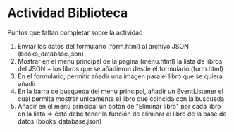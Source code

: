 # Actividad Biblioteca

Puntos que faltan completar sobre la actividad
1) Enviar los datos del formulario (form.html) al archivo JSON (books_database.json)
2) Mostrar en el menu principal de la pagina (menu.html) la lista de libros del JSON + los libros que se añadieron desde el formulario (form.html)
3) En el formulario, permitir añadir una imagen para el libro que se quiera añadir 
4) En la barra de busqueda del menu principal, añadir un EventListener el cual permita mostrar unicamente el libro que coincida con la busqueda
5) Añadir en el menú principal un botón de "Eliminar libro" por cada libro en la lista => éste debe tener la función de eliminar el libro de la base de datos (books_database.json)
